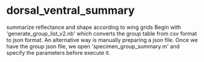 # dorsal_ventral_summary
 summarize reflectance and shape according to wing grids
Begin with 'generate_group_list_v2.nb' which converts the group table from csv format to json format. An alternative way is manually preparing a json file.
Once we have the group json file, we open 'specimen_group_summary.m' and specify the parameters before execute it.
